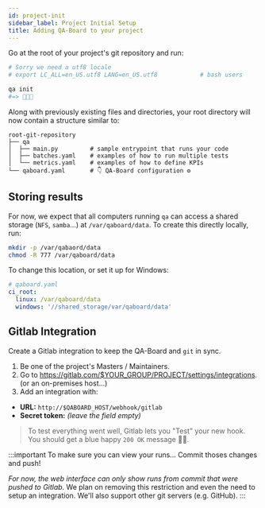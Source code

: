 ```yaml
---
id: project-init
sidebar_label: Project Initial Setup
title: Adding QA-Board to your project
---
```


Go at the root of your project's git repository and run:

```bash
# Sorry we need a utf8 locale
# export LC_ALL=en_US.utf8 LANG=en_US.utf8            # bash users

qa init
#=> 🎉🎉🎉
```

Along with previously existing files and directories, your root directory will now contain a structure similar to:

```
root-git-repository
├── qa
│  ├── main.py         # sample entrypoint that runs your code
│  ├── batches.yaml    # examples of how to run multiple tests
│  └── metrics.yaml    # examples of how to define KPIs
└── qaboard.yaml       # 👇 QA-Board configuration ⚙️ 
```

## Storing results
For now, we expect that all computers running `qa` can access a shared storage (`NFS`, `samba`...) at `/var/qaboard/data`. To create this directly locally, run: 

```bash
mkdir -p /var/qabaord/data
chmod -R 777 /var/qaboard/data
```

To change this location, or set it up for Windows:
```yaml
# qaboard.yaml
ci_root:
  linux: /var/qaboard/data
  windows: '//shared_storage/var/qaboard/data'
```

## Gitlab Integration
Create a Gitlab integration to keep the QA-Board and `git` in sync.

1. Be one of the project's Masters / Maintainers.
2. Go to https://gitlab.com/$YOUR_GROUP/PROJECT/settings/integrations. (or an on-premises host...)
3. Add an integration with:
  * __URL:__ `http://$QABOARD_HOST/webhook/gitlab`
  * __Secret token:__ *(leave the field empty)*

> To test everything went well, Gitlab lets you "Test" your new hook. You should get a blue happy `200 OK` message  🔵🎉.

:::important To make sure you can view your runs...
Commit thoses changes and push!

*For now, the web interface can only show runs from commit that were pushed to Gitlab.* We plan on removing this restriction and even the need to setup an integration. We'll also support other git servers (e.g. GitHub).
:::